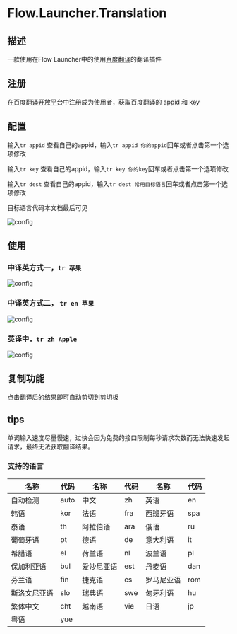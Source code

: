 # Flow.Launcher.Translation

## 描述

一款使用在Flow Launcher中的使用[百度翻译](https://fanyi-api.baidu.com/)的翻译插件

## 注册

在[百度翻译开放平台](https://fanyi-api.baidu.com/product/11)中注册成为使用者，获取百度翻译的 appid 和 key

## 配置

输入`tr appid` 查看自己的appid，输入`tr appid 你的appid`回车或者点击第一个选项修改

输入`tr key` 查看自己的appid，输入`tr key 你的key`回车或者点击第一个选项修改

输入`tr dest` 查看自己的appid，输入`tr dest 常用目标语言`回车或者点击第一个选项修改

目标语言代码本文档最后可见

![config](https://cdn.jsdelivr.net/gh/qjcXu/Flow.Launcher.Transition/src/assets/images/config.png)

## 使用

### 中译英方式一，`tr 苹果`

![config](https://cdn.jsdelivr.net/gh/qjcXu/Flow.Launcher.Transition/src/assets/images/option1.png)

### 中译英方式二， `tr en 苹果`

![config](https://cdn.jsdelivr.net/gh/qjcXu/Flow.Launcher.Transition/src/assets/images/option2.png)

### 英译中，`tr zh Apple`

![config](https://cdn.jsdelivr.net/gh/qjcXu/Flow.Launcher.Transition/src/assets/images/option3.png)

## 复制功能

点击翻译后的结果即可自动剪切到剪切板

## tips

单词输入速度尽量慢速，过快会因为免费的接口限制每秒请求次数而无法快速发起请求，最终无法获取翻译结果。

### 支持的语言

| 名称     | 代码   | 名称    | 代码  | 名称    | 代码  |
| ------ | ---- | ----- | --- | ----- | --- |
| 自动检测   | auto | 中文    | zh  | 英语    | en  |
| 韩语     | kor  | 法语    | fra | 西班牙语  | spa |
| 泰语     | th   | 阿拉伯语  | ara | 俄语    | ru  |
| 葡萄牙语   | pt   | 德语    | de  | 意大利语  | it  |
| 希腊语    | el   | 荷兰语   | nl  | 波兰语   | pl  |
| 保加利亚语  | bul  | 爱沙尼亚语 | est | 丹麦语   | dan |
| 芬兰语    | fin  | 捷克语   | cs  | 罗马尼亚语 | rom |
| 斯洛文尼亚语 | slo  | 瑞典语   | swe | 匈牙利语  | hu  |
| 繁体中文   | cht  | 越南语   | vie | 日语    | jp  |
| 粤语     | yue  |       |     |       |     |
